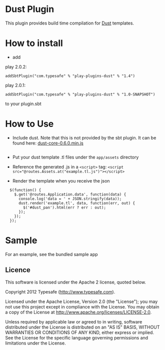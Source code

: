 # Dust Plugin

This plugin provides build time compilation for [Dust](https://github.com/akdubya/dustjs) templates.



# How to install

* add 

play 2.0.2:

```addSbtPlugin("com.typesafe" % "play-plugins-dust" % "1.4")```

play 2.0.1:

```addSbtPlugin("com.typesafe" % "play-plugins-dust" % "1.0-SNAPSHOT")``` 

to your plugin.sbt

# How to Use

* Include dust. Note that this is not provided by the sbt plugin. It can be found here: [dust-core-0.6.0.min.js](https://raw.github.com/typesafehub/play-plugins/master/dust/sample/public/javascripts/dust-core-0.6.0.min.js) 
```<script src="@routes.Assets.at("javascripts/dust-core-0.6.0.min.js")"></script>
```

* Put your dust template .tl files under the ```app/assets``` directory

* Reference the generated .js in a  ```<script>``` tag:
```<script src="@routes.Assets.at("example.tl.js")"></script>```

* Render the template when you receive the json 
```
  $(function() {
	$.get('@routes.Application.data', function(data) {
	  console.log('data = ' + JSON.stringify(data));
	  dust.render('example.tl', data, function(err, out) {
	    $('#dust_pan').html(err ? err : out);
	  });
	});
  });
```


# Sample

For an example, see the bundled sample app

## Licence

This software is licensed under the Apache 2 license, quoted below.

Copyright 2012 Typesafe (http://www.typesafe.com).

Licensed under the Apache License, Version 2.0 (the "License"); you may not use this project except in compliance with the License. You may obtain a copy of the License at http://www.apache.org/licenses/LICENSE-2.0.

Unless required by applicable law or agreed to in writing, software distributed under the License is distributed on an "AS IS" BASIS, WITHOUT WARRANTIES OR CONDITIONS OF ANY KIND, either express or implied. See the License for the specific language governing permissions and limitations under the License.
